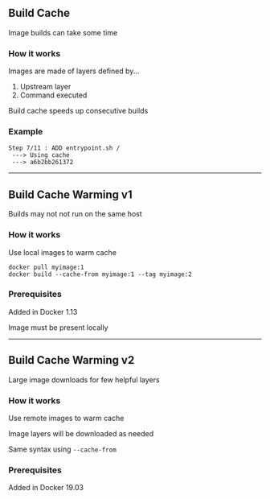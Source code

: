 ## Build Cache

Image builds can take some time

### How it works

Images are made of layers defined by...

1. Upstream layer
1. Command executed

Build cache speeds up consecutive builds

### Example

```
Step 7/11 : ADD entrypoint.sh /
 ---> Using cache
 ---> a6b2bb261372
```

---

## Build Cache Warming v1

Builds may not not run on the same host

### How it works

Use local images to warm cache

```
docker pull myimage:1
docker build --cache-from myimage:1 --tag myimage:2
```

### Prerequisites

Added in Docker 1.13

Image must be present locally

---

## Build Cache Warming v2

Large image downloads for few helpful layers

### How it works

Use remote images to warm cache

Image layers will be downloaded as needed

Same syntax using `--cache-from`

### Prerequisites

Added in Docker 19.03